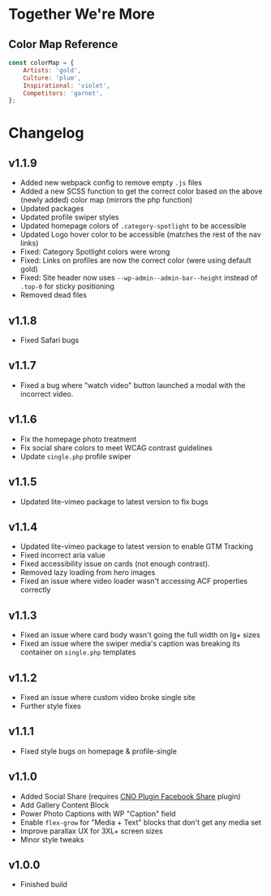 # Together We're More

## Color Map Reference

```javascript
const colorMap = {
	Artists: 'gold',
	Culture: 'plum',
	Inspirational: 'violet',
	Competitors: 'garnet',
};
```

# Changelog

## v1.1.9

-   Added new webpack config to remove empty `.js` files
-   Added a new SCSS function to get the correct color based on the above (newly added) color map (mirrors the php function)
-   Updated packages
-   Updated profile swiper styles
-   Updated homepage colors of `.category-spotlight` to be accessible
-   Updated Logo hover color to be accessible (matches the rest of the nav links)
-   Fixed: Category Spotlight colors were wrong
-   Fixed: Links on profiles are now the correct color (were using default gold)
-   Fixed: Site header now uses `--wp-admin--admin-bar--height` instead of `.top-0` for sticky positioning
-   Removed dead files

## v1.1.8

-   Fixed Safari bugs

## v1.1.7

-   Fixed a bug where "watch video" button launched a modal with the incorrect video.

## v1.1.6

-   Fix the homepage photo treatment
-   Fix social share colors to meet WCAG contrast guidelines
-   Update `single.php` profile swiper

## v1.1.5

-   Updated lite-vimeo package to latest version to fix bugs

## v1.1.4

-   Updated lite-vimeo package to latest version to enable GTM Tracking
-   Fixed incorrect aria value
-   Fixed accessibility issue on cards (not enough contrast).
-   Removed lazy loading from hero images
-   Fixed an issue where video loader wasn't accessing ACF properties correctly

## v1.1.3

-   Fixed an issue where card body wasn't going the full width on lg+ sizes
-   Fixed an issue where the swiper media's caption was breaking its container on `single.php` templates

## v1.1.2

-   Fixed an issue where custom video broke single site
-   Further style fixes

## v1.1.1

-   Fixed style bugs on homepage & profile-single

## v1.1.0

-   Added Social Share (requires [CNO Plugin Facebook Share](https://github.com/choctaw-nation/cno-plugin-facebook-share) plugin)
-   Add Gallery Content Block
-   Power Photo Captions with WP "Caption" field
-   Enable `flex-grow` for "Media + Text" blocks that don't get any media set
-   Improve parallax UX for 3XL+ screen sizes
-   Minor style tweaks

## v1.0.0

-   Finished build
